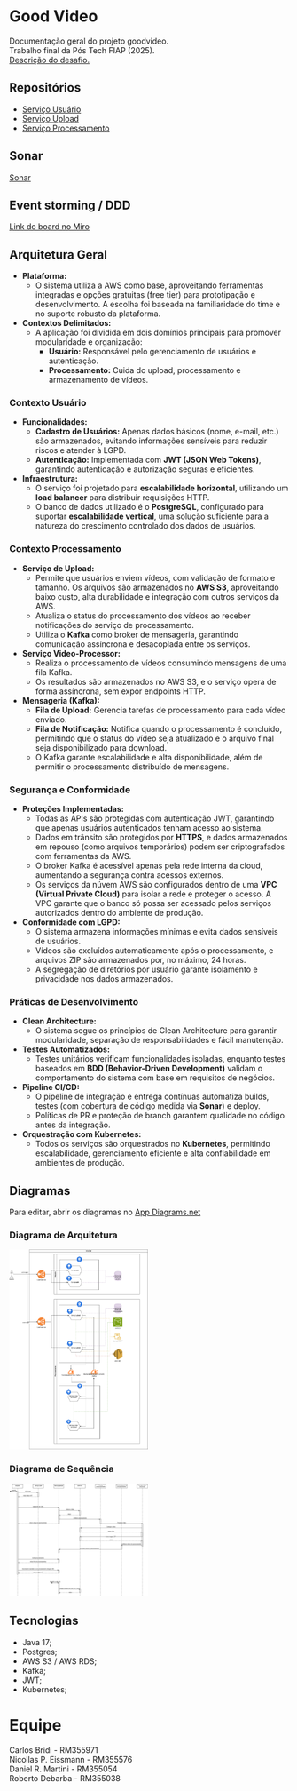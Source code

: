 # Good Video
Documentação geral do projeto goodvideo.   
Trabalho final da Pós Tech FIAP (2025).  
[Descrição do desafio.](doc/Hack%20SOAT%206_7.pdf)

## Repositórios
- [Serviço Usuário](https://github.com/goodvideo-postech-org/goodvideo-auth)
- [Serviço Upload](https://github.com/goodvideo-postech-org/goodvideo-upload)
- [Serviço Processamento](https://github.com/goodvideo-postech-org/goodvideo-video-processor)

## Sonar
[Sonar](https://sonarcloud.io/organizations/goodvideo-postech-org/projects?sort=name)

## Event storming / DDD
[Link do board no Miro](https://miro.com/app/board/uXjVLxYrinA=/?share_link_id=903786219199)

## Arquitetura Geral
- **Plataforma:** 
  - O sistema utiliza a AWS como base, aproveitando ferramentas integradas e opções gratuitas (free tier) para prototipação e desenvolvimento. A escolha foi baseada na familiaridade do time e no suporte robusto da plataforma.
- **Contextos Delimitados:** 
  - A aplicação foi dividida em dois domínios principais para promover modularidade e organização:
    - **Usuário:** Responsável pelo gerenciamento de usuários e autenticação.
    - **Processamento:** Cuida do upload, processamento e armazenamento de vídeos.

### Contexto Usuário
- **Funcionalidades:**
  - **Cadastro de Usuários:** Apenas dados básicos (nome, e-mail, etc.) são armazenados, evitando informações sensíveis para reduzir riscos e atender à LGPD.
  - **Autenticação:** Implementada com **JWT (JSON Web Tokens)**, garantindo autenticação e autorização seguras e eficientes.
- **Infraestrutura:**
  - O serviço foi projetado para **escalabilidade horizontal**, utilizando um **load balancer** para distribuir requisições HTTP.
  - O banco de dados utilizado é o **PostgreSQL**, configurado para suportar **escalabilidade vertical**, uma solução suficiente para a natureza do crescimento controlado dos dados de usuários.

### Contexto Processamento
- **Serviço de Upload:**
  - Permite que usuários enviem vídeos, com validação de formato e tamanho. Os arquivos são armazenados no **AWS S3**, aproveitando baixo custo, alta durabilidade e integração com outros serviços da AWS.
  - Atualiza o status do processamento dos vídeos ao receber notificações do serviço de processamento.
  - Utiliza o **Kafka** como broker de mensageria, garantindo comunicação assíncrona e desacoplada entre os serviços.
- **Serviço Video-Processor:**
  - Realiza o processamento de vídeos consumindo mensagens de uma fila Kafka.
  - Os resultados são armazenados no AWS S3, e o serviço opera de forma assíncrona, sem expor endpoints HTTP.
- **Mensageria (Kafka):**
  - **Fila de Upload:** Gerencia tarefas de processamento para cada vídeo enviado.
  - **Fila de Notificação:** Notifica quando o processamento é concluído, permitindo que o status do vídeo seja atualizado e o arquivo final seja disponibilizado para download.
  - O Kafka garante escalabilidade e alta disponibilidade, além de permitir o processamento distribuído de mensagens.

### Segurança e Conformidade
- **Proteções Implementadas:**
  - Todas as APIs são protegidas com autenticação JWT, garantindo que apenas usuários autenticados tenham acesso ao sistema.
  - Dados em trânsito são protegidos por **HTTPS**, e dados armazenados em repouso (como arquivos temporários) podem ser criptografados com ferramentas da AWS.
  - O broker Kafka é acessível apenas pela rede interna da cloud, aumentando a segurança contra acessos externos.
  - Os serviços da núvem AWS são configurados dentro de uma **VPC (Virtual Private Cloud)** para isolar a rede e proteger o acesso. A VPC garante que o banco só possa ser acessado pelos serviços autorizados dentro do ambiente de produção.
- **Conformidade com LGPD:**
  - O sistema armazena informações mínimas e evita dados sensíveis de usuários.
  - Vídeos são excluídos automaticamente após o processamento, e arquivos ZIP são armazenados por, no máximo, 24 horas.
  - A segregação de diretórios por usuário garante isolamento e privacidade nos dados armazenados.

### Práticas de Desenvolvimento
- **Clean Architecture:**
  - O sistema segue os princípios de Clean Architecture para garantir modularidade, separação de responsabilidades e fácil manutenção.
- **Testes Automatizados:**
  - Testes unitários verificam funcionalidades isoladas, enquanto testes baseados em **BDD (Behavior-Driven Development)** validam o comportamento do sistema com base em requisitos de negócios.
- **Pipeline CI/CD:**
  - O pipeline de integração e entrega contínuas automatiza builds, testes (com cobertura de código medida via **Sonar**) e deploy.
  - Políticas de PR e proteção de branch garantem qualidade no código antes da integração.
- **Orquestração com Kubernetes:**
  - Todos os serviços são orquestrados no **Kubernetes**, permitindo escalabilidade, gerenciamento eficiente e alta confiabilidade em ambientes de produção.

## Diagramas
Para editar, abrir os diagramas no [App Diagrams.net](https://app.diagrams.net/)

### Diagrama de Arquitetura
<img src="diagramas/diagrama%20de%20arquitetura.drawio.png" width="250">

### Diagrama de Sequência
<img src="diagramas/fluxograma.drawio.png" width="250">

## Tecnologias
- Java 17;
- Postgres;
- AWS S3 / AWS RDS;
- Kafka;
- JWT;
- Kubernetes;

# Equipe
Carlos Bridi - RM355971  
Nicollas P. Eissmann - RM355576  
Daniel R. Martini - RM355054  
Roberto Debarba - RM355038
